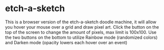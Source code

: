 # etch-a-sketch
This is a browser version of the etch-a-sketch doodle machine, it will allow you hover your mouse over a grid and draw pixel art.
Click the button on the top of the screen to change the amount of pixels, max limit is 100x100. Use the two buttons on the bottom 
to utilize Rainbow mode (randomized colors) and Darken mode (opacity lowers each hover over an event)